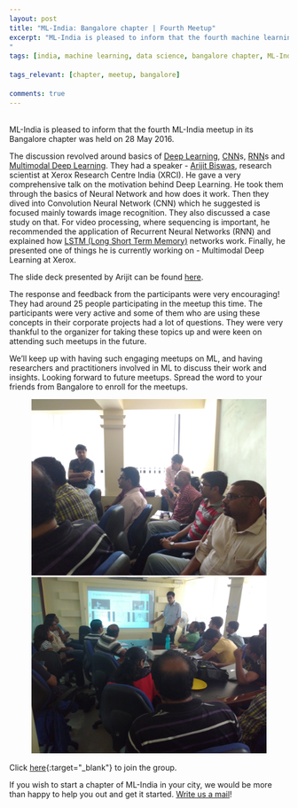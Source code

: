 ```yaml
---
layout: post
title: "ML-India: Bangalore chapter | Fourth Meetup"
excerpt: "ML-India is pleased to inform that the fourth machine learning meetup in its Bangalore chapter was on 28th May. The discussion revolved around basics of Deep Learning, CNNs, RNNs and Multimodal Deep Learning.
"
tags: [india, machine learning, data science, bangalore chapter, ML-India, meetup]

tags_relevant: [chapter, meetup, bangalore]

comments: true
---
```

<br>
ML-India is pleased to inform that the fourth ML-India meetup in its Bangalore chapter was held on 28 May 2016.

The discussion revolved around basics of [Deep Learning](https://en.wikipedia.org/wiki/Deep_learning), [CNN](https://en.wikipedia.org/wiki/Convolutional_neural_network)s, [RNN](https://en.wikipedia.org/wiki/Recurrent_neural_network)s and [Multimodal Deep Learning](http://ai.stanford.edu/~ang/papers/icml11-MultimodalDeepLearning.pdf). They had a speaker - [Arijit Biswas](https://in.linkedin.com/in/arijit-biswas-46690236), research scientist at Xerox Research Centre India (XRCI). He gave a very comprehensive talk on the motivation behind Deep Learning. He took them through the basics of Neural Network and how does it work. Then they dived into Convolution Neural Network (CNN) which he suggested is focused mainly towards image recognition. They also discussed a case study on that. For video processing, where sequencing is important, he recommended the application of Recurrent Neural Networks (RNN) and explained how [LSTM (Long Short Term Memory)](https://en.wikipedia.org/wiki/Long_short-term_memory) networks work. Finally, he presented one of things he is currently working on - Multimodal Deep Learning at Xerox.

The slide deck presented by Arijit can be found [here](https://drive.google.com/folderview?id=0B5e-wnFrLgTETktvdERDdlNtWEk&usp=sharing).

The response and feedback from the participants were very encouraging! They had around 25 people participating in the meetup this time. The participants were very active and some of them who are using these concepts in their corporate projects had a lot of questions. They were very thankful to the organizer for taking these topics up and were keen on attending such meetups in the future.

We’ll keep up with having such engaging meetups on ML, and having researchers and practitioners involved in ML to discuss their work and insights. Looking forward to future meetups. Spread the word to your friends from Bangalore to enroll for the meetups.


<figure class="half">
    <a href="/images/IMG_20160528_130927.jpg"><img src="/images/IMG_20160528_130927.jpg"></a>
    <a href="/images/IMG_20160528_131612.jpg"><img src="/images/IMG_20160528_131612.jpg"></a>
    <figcaption></figcaption>
</figure>



Click [here](http://www.meetup.com/Machine-Learning-India-Bangalore/){:target="_blank"} to join the group.

If you wish to start a chapter of ML-India in your city, we would be more than happy to help you out and get it started. <a href="mailto:varun@aspiringminds.com" target="_top">Write us a mail</a>!
